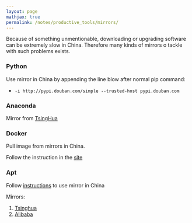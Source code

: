 ```yaml
---
layout: page
mathjax: true
permalink: /notes/productive_tools/mirrors/
---
```


Because of something unmentionable, downloading or upgrading software
can be extremely slow in China.
Therefore many kinds of mirrors o tackle with such problems exists.


### Python

Use mirror in China by appending the line blow after normal pip command:
- ```-i http://pypi.douban.com/simple --trusted-host pypi.douban.com```

### Anaconda

Mirror from [TsingHua](https://mirrors.tuna.tsinghua.edu.cn/help/anaconda/)

### Docker

Pull image from mirrors in China.

Follow the instruction in the [site](https://www.daocloud.io/mirror#accelerator-doc)


### Apt

Follow [instructions](https://lug.ustc.edu.cn/wiki/mirrors/help/ubuntu)
to use mirror in China

Mirrors:
1. [Tsinghua](https://launchpad.net/ubuntu/+mirror/mirrors.tuna.tsinghua.edu.cn-archive)
1. [Alibaba](https://launchpad.net/ubuntu/+mirror/mirrors.aliyun.com-archive)


